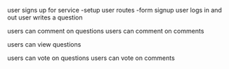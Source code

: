 user signs up for service
  -setup user routes
  -form signup
user logs in and out
user writes a question

users can comment on questions
users can comment on comments

users can view questions

users can vote on questions
users can vote on comments

